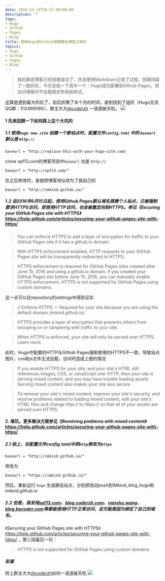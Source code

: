 ```yaml
---
date: 2016-12-14T10:57:00+08:00
description: ""
tags:
- Hugo
- Github
- Pages
- Blog
title: 使用Hugo和Github搭建静态博客之填坑
topics:
- Hugo
- Github
- Pages
- Blog
---
```


> 我的静态博客已经搭建成功了，并且使用Markdown记录了过程，但期间踩了一路的坑，今天总结一下其中一个：Hugo成功部署到Github Pages，但访问博客时不加载网页布局和样式。

这算是遇到最大的坑了，前后折腾了半个月的时间，直到找到了组织（Hugo交流QQ群：512499080），群主大大[@coderzh](http://www.coderzh.com/) 一语道破天机。
![](/media/hugo_tk_01.png)

#### 1 先来回顾一下如何踩上这个大坑的

##### 1.1 使用`hugo new site` 创建一个新站点时，配置文件`config.toml` 中的 `baseurl` 默认是 `http://`

	baseurl = "http://replace-this-with-your-hugo-site.com/

clone spf13.com的博客项目中`baseurl` 也是 `http://`

	baseurl = "http://spf13.com/"

在之后修改时，直接把博客地址改为了我自己的

	baseurl = "http://imkind.github.io/"

##### 1.2 自2016年6月15日起，使用Github Pages默认域名搭建个人站点，已被强制要求HTTPS访问，即使用HTTP访问，也会被重定向到HTTPS。参见《Securing your GitHub Pages site with HTTPS》 https://help.github.com/articles/securing-your-github-pages-site-with-https/



> You can enforce HTTPS to add a layer of encryption for traffic to your GitHub Pages site if it has a github.io domain.

> With HTTPS enforcement enabled, HTTP requests to your GitHub Pages site will be transparently redirected to HTTPS.

> HTTPS enforcement is required for GitHub Pages sites created after June 15, 2016 and using a github.io domain. If you created your GitHub Pages site before June 15, 2016, you can manually enable HTTPS enforcement. HTTPS is not supported for GitHub Pages using custom domains.

这一点可以在repository的settings中得到证实

> √ Enforce HTTPS — Required for your site because you are using the default domain (imkind.github.io)

> HTTPS provides a layer of encryption that prevents others from snooping on or tampering with traffic to your site.

> When HTTPS is enforced, your site will only be served over HTTPS. Learn more. 

此时，Hugo中配置的HTTP与Github Pages强制使用的HTTPS不一致，导致站点图片、css和js文件无法加载，访问时造成上图的情况

> If you enable HTTPS for your site, and your site's HTML still references images, CSS, or JavaScript over HTTP, then your site is serving mixed content, and you may have trouble loading assets. Serving mixed content also makes your site less secure.

>To remove your site's mixed content, improve your site's security, and resolve problems related to loading mixed content, edit your site's HTML files and change http:// to https:// so that all of your assets are served over HTTPS.

#### 2. 填坑，更多解决方案参见《Resolving problems with mixed content》https://help.github.com/articles/securing-your-github-pages-site-with-https/

##### 2.1 综上，在配置文件config.toml中把`http`修改为`https`

	baseurl = "http://imkind.github.io/"

修改为

	baseurl = "https://imkind.github.io/"

然后，重新运行 `hugo` 生成静态站点，分别把改动push到IMkind_blog_hugo和imkind.github.io

##### 2.2 但是，我发现[spf13.com](http://spf13.com/)、[blog.coderzh.com](http://blog.coderzh.com/)、[nanshu.wang](http://nanshu.wang/)、[blog.bpcoder.com](http://blog.bpcoder.com/)等都能使用HTTP正常访问，这可能是因为绑定了自己的域名。
	
《Securing your GitHub Pages site with HTTPS》 https://help.github.com/articles/securing-your-github-pages-site-with-https/ ，第三段最后一句：

> HTTPS is not supported for GitHub Pages using custom domains.

#### *彩蛋*
附上群主大大[@coderzh](http://www.coderzh.com/)如何一语道破天机
![](/media/hugo_tk_02.png)



	
